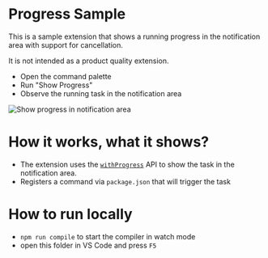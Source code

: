 # Progress Sample

This is a sample extension that shows a running progress in the notification
area with support for cancellation.

It is not intended as a product quality extension.

-   Open the command palette
-   Run "Show Progress"
-   Observe the running task in the notification area

![Show progress in notification area](https://raw.githubusercontent.com/Microsoft/vscode-extension-samples/main/progress-sample/preview.gif)

# How it works, what it shows?

-   The extension uses the
    [`withProgress`](https://code.visualstudio.com/api/references/vscode-api#ProgressOptions)
    API to show the task in the notification area.
-   Registers a command via `package.json` that will trigger the task

# How to run locally

-   `npm run compile` to start the compiler in watch mode
-   open this folder in VS Code and press `F5`
